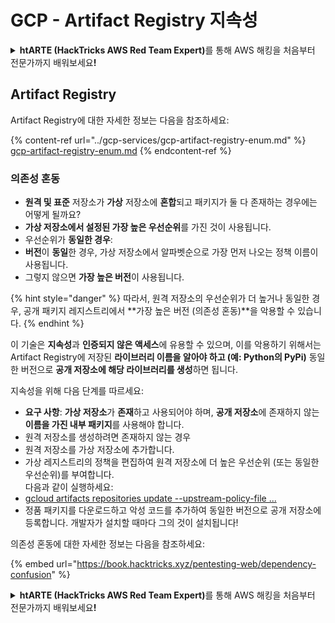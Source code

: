 # GCP - Artifact Registry 지속성

<details>

<summary><strong>htARTE (HackTricks AWS Red Team Expert)</strong>를 통해 AWS 해킹을 처음부터 전문가까지 배워보세요<strong>!</strong></summary>

HackTricks를 지원하는 다른 방법:

* HackTricks에서 **회사 광고를 보거나 HackTricks를 PDF로 다운로드**하려면 [**SUBSCRIPTION PLANS**](https://github.com/sponsors/carlospolop)를 확인하세요!
* [**공식 PEASS & HackTricks 스웨그**](https://peass.creator-spring.com)를 얻으세요.
* 독점적인 [**NFT**](https://opensea.io/collection/the-peass-family) 컬렉션인 [**The PEASS Family**](https://opensea.io/collection/the-peass-family)를 발견하세요.
* 💬 [**Discord 그룹**](https://discord.gg/hRep4RUj7f) 또는 [**텔레그램 그룹**](https://t.me/peass)에 **참여**하거나 **Twitter** 🐦 [**@hacktricks_live**](https://twitter.com/hacktricks_live)를 **팔로우**하세요.
* **HackTricks**와 **HackTricks Cloud** github 저장소에 PR을 제출하여 여러분의 해킹 기법을 공유하세요.

</details>

## Artifact Registry

Artifact Registry에 대한 자세한 정보는 다음을 참조하세요:

{% content-ref url="../gcp-services/gcp-artifact-registry-enum.md" %}
[gcp-artifact-registry-enum.md](../gcp-services/gcp-artifact-registry-enum.md)
{% endcontent-ref %}

### 의존성 혼동

* **원격 및 표준** 저장소가 **가상** 저장소에 **혼합**되고 패키지가 둘 다 존재하는 경우에는 어떻게 될까요?
* **가상 저장소에서 설정된 가장 높은 우선순위**를 가진 것이 사용됩니다.
* 우선순위가 **동일한 경우**:
* **버전**이 **동일**한 경우, 가상 저장소에서 알파벳순으로 가장 먼저 나오는 정책 이름이 사용됩니다.
* 그렇지 않으면 **가장 높은 버전**이 사용됩니다.

{% hint style="danger" %}
따라서, 원격 저장소의 우선순위가 더 높거나 동일한 경우, 공개 패키지 레지스트리에서 **가장 높은 버전 (의존성 혼동)**을 악용할 수 있습니다.
{% endhint %}

이 기술은 **지속성**과 **인증되지 않은 액세스**에 유용할 수 있으며, 이를 악용하기 위해서는 Artifact Registry에 저장된 **라이브러리 이름을 알아야 하고 (예: Python의 PyPi)** 동일한 버전으로 **공개 저장소에 해당 라이브러리를 생성**하면 됩니다.

지속성을 위해 다음 단계를 따르세요:

* **요구 사항**: **가상 저장소**가 **존재**하고 사용되어야 하며, **공개 저장소**에 존재하지 않는 **이름을 가진 내부 패키지**를 사용해야 합니다.
* 원격 저장소를 생성하려면 존재하지 않는 경우
* 원격 저장소를 가상 저장소에 추가합니다.
* 가상 레지스트리의 정책을 편집하여 원격 저장소에 더 높은 우선순위 (또는 동일한 우선순위)를 부여합니다.\
다음과 같이 실행하세요:
* [gcloud artifacts repositories update --upstream-policy-file ...](https://cloud.google.com/sdk/gcloud/reference/artifacts/repositories/update#--upstream-policy-file)
* 정품 패키지를 다운로드하고 악성 코드를 추가하여 동일한 버전으로 공개 저장소에 등록합니다. 개발자가 설치할 때마다 그의 것이 설치됩니다!

의존성 혼동에 대한 자세한 정보는 다음을 참조하세요:

{% embed url="https://book.hacktricks.xyz/pentesting-web/dependency-confusion" %}

<details>

<summary><strong>htARTE (HackTricks AWS Red Team Expert)</strong>를 통해 AWS 해킹을 처음부터 전문가까지 배워보세요<strong>!</strong></summary>

HackTricks를 지원하는 다른 방법:

* HackTricks에서 **회사 광고를 보거나 HackTricks를 PDF로 다운로드**하려면 [**SUBSCRIPTION PLANS**](https://github.com/sponsors/carlospolop)를 확인하세요!
* [**공식 PEASS & HackTricks 스웨그**](https://peass.creator-spring.com)를 얻으세요.
* 독점적인 [**NFT**](https://opensea.io/collection/the-peass-family) 컬렉션인 [**The PEASS Family**](https://opensea.io/collection/the-peass-family)를 발견하세요.
* 💬 [**Discord 그룹**](https://discord.gg/hRep4RUj7f) 또는 [**텔레그램 그룹**](https://t.me/peass)에 **참여**하거나 **Twitter** 🐦 [**@hacktricks_live**](https://twitter.com/hacktricks_live)를 **팔로우**하세요.
* **HackTricks**와 **HackTricks Cloud** github 저장소에 PR을 제출하여 여러분의 해킹 기법을 공유하세요.

</details>
